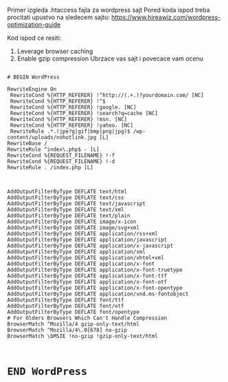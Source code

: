 Primer izgleda .htaccess fajla za wordpress sajt
Pored koda ispod treba procitati upustvo na sledecem sajtu:
https://www.hireawiz.com/wordpress-optimization-guide

Kod ispod ce resiti:
1. Leverage browser caching
2. Enable gzip compression
Ubrzace vas sajt i povecace vam ocenu

<code>
# BEGIN WordPress
<IfModule mod_rewrite.c>
RewriteEngine On
 RewriteCond %{HTTP_REFERER} !^http://(.+.)?yourdomain.com/ [NC]
 RewriteCond %{HTTP_REFERER} !^$
 RewriteCond %{HTTP_REFERER} !google. [NC]
 RewriteCond %{HTTP_REFERER} !search?q=cache [NC]
 RewriteCond %{HTTP_REFERER} !msn. [NC]
 RewriteCond %{HTTP_REFERER} !yahoo. [NC]
 RewriteRule .*.(jpe?g|gif|bmp|png|jpg)$ /wp-content/uploads/nohotlink.jpg [L]
RewriteBase /
RewriteRule ^index\.php$ - [L]
RewriteCond %{REQUEST_FILENAME} !-f
RewriteCond %{REQUEST_FILENAME} !-d
RewriteRule . /index.php [L]
</IfModule>

<IfModule mod_deflate.c>
AddOutputFilterByType DEFLATE text/html
AddOutputFilterByType DEFLATE text/css
AddOutputFilterByType DEFLATE text/javascript
AddOutputFilterByType DEFLATE text/xml
AddOutputFilterByType DEFLATE text/plain
AddOutputFilterByType DEFLATE image/x-icon
AddOutputFilterByType DEFLATE image/svg+xml
AddOutputFilterByType DEFLATE application/rss+xml
AddOutputFilterByType DEFLATE application/javascript
AddOutputFilterByType DEFLATE application/x-javascript
AddOutputFilterByType DEFLATE application/xml
AddOutputFilterByType DEFLATE application/xhtml+xml
AddOutputFilterByType DEFLATE application/x-font
AddOutputFilterByType DEFLATE application/x-font-truetype
AddOutputFilterByType DEFLATE application/x-font-ttf
AddOutputFilterByType DEFLATE application/x-font-otf
AddOutputFilterByType DEFLATE application/x-font-opentype
AddOutputFilterByType DEFLATE application/vnd.ms-fontobject
AddOutputFilterByType DEFLATE font/ttf
AddOutputFilterByType DEFLATE font/otf
AddOutputFilterByType DEFLATE font/opentype
# For Olders Browsers Which Can't Handle Compression
BrowserMatch ^Mozilla/4 gzip-only-text/html
BrowserMatch ^Mozilla/4\.0[678] no-gzip
BrowserMatch \bMSIE !no-gzip !gzip-only-text/html
</IfModule>

# END WordPress
</code>
